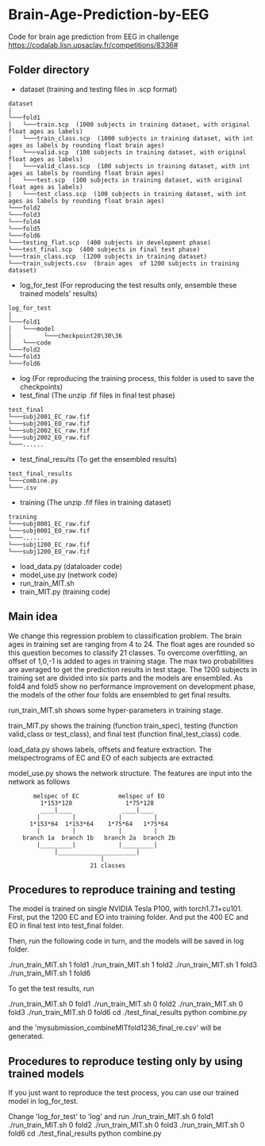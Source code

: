 # Brain-Age-Prediction-by-EEG
Code for brain age prediction from EEG in challenge https://codalab.lisn.upsaclay.fr/competitions/8336# 

## Folder directory

- dataset  (training and testing files in .scp format) 
```
dataset
│
└───fold1
│   └───train.scp  (1000 subjects in training dataset, with original float ages as labels)
│   └───train_class.scp  (1000 subjects in training dataset, with int ages as labels by rounding float brain ages)
│   └───valid.scp  (100 subjects in training dataset, with original float ages as labels)
│   └───valid_class.scp  (100 subjects in training dataset, with int ages as labels by rounding float brain ages)
│   └───test.scp  (100 subjects in training dataset, with original float ages as labels)
|   └───test_class.scp  (100 subjects in training dataset, with int ages as labels by rounding float brain ages)
└───fold2
└───fold3
└───fold4
└───fold5
└───fold6
└───testing_flat.scp  (400 subjects in development phase)
└───test_final.scp  (400 subjects in final test phase)
└───train_class.scp  (1200 subjects in training dataset)
└───train_subjects.csv  (brain ages  of 1200 subjects in training dataset)
```
- log_for_test  (For reproducing the test results only, ensemble these trained models' results)
```
log_for_test
│
└───fold1
│   └───model
|         └───checkpoint20\30\36
│   └───code
└───fold2
└───fold3
└───fold6
```
- log  (For reproducing the training process, this folder is used to save the checkpoints)
- test_final  (The unzip .fif files in final test phase)
```
test_final
└───subj2001_EC_raw.fif
└───subj2001_EO_raw.fif
└───subj2002_EC_raw.fif
└───subj2002_EO_raw.fif
└───......
```
- test_final_results (To get the ensembled results)
```
test_final_results
└───combine.py
└───.csv
```
- training  (The unzip .fif files in training dataset)
```
training
└───subj0001_EC_raw.fif
└───subj0001_EO_raw.fif
└───......
└───subj1200_EC_raw.fif
└───subj1200_EO_raw.fif
```
- load_data.py  (dataloader code)
- model_use.py  (network code)
- run_train_MIT.sh 
- train_MIT.py  (training code)

## Main idea

We change this regression problem to classification problem. The brain ages in training set are ranging from 4 to 24. The float ages are rounded so this question becomes to classify 21 classes. To overcome overfitting, an offset of 1,0,-1 is added to ages in training stage. The max two probabilities are averaged to get the prediction results in test stage. The 1200 subjects in training set are divided into six parts and the models are ensembled. As fold4 and fold5 show no performance improvement on development phase, the models of the other four folds are ensembled to get final results.

run_train_MIT.sh shows some hyper-parameters in training stage.

train_MIT.py shows the training (function train_spec), testing (function valid_class or test_class), and final test (function final_test_class) code.

load_data.py shows labels, offsets and feature extraction. The melspectrograms of EC and EO of each subjects are extracted.

model_use.py shows the network structure. The features are input into the network as follows
```
       melspec of EC           melspec of EO
         1*153*128               1*75*128
         ____|____              ____|____
        |         |            |         |
      1*153*64  1*153*64    1*75*64   1*75*64
        |         |            |         |
    branch 1a  branch 1b   branch 2a  branch 2b
        |_________|            |_________|
             |______________________|
                          |
                       21 classes
```
## Procedures to reproduce training and testing

The model is trained on single NVIDIA Tesla P100, with torch1.7.1+cu101.
First, put the 1200 EC and EO into training folder. And put the 400 EC and EO in final test into test_final folder.

Then, run the following code in turn, and the models will be saved in log folder.

./run_train_MIT.sh 1 fold1
./run_train_MIT.sh 1 fold2
./run_train_MIT.sh 1 fold3
./run_train_MIT.sh 1 fold6

To get the test results, run

./run_train_MIT.sh 0 fold1
./run_train_MIT.sh 0 fold2
./run_train_MIT.sh 0 fold3
./run_train_MIT.sh 0 fold6
cd ./test_final_results
python combine.py

and the 'mysubmission_combineMITfold1236_final_re.csv' will be generated.

## Procedures to reproduce testing only  by using trained models

If you just want to reproduce the test process, you can use our trained model in log_for_test.

Change  'log_for_test' to 'log' and run
./run_train_MIT.sh 0 fold1
./run_train_MIT.sh 0 fold2
./run_train_MIT.sh 0 fold3
./run_train_MIT.sh 0 fold6
cd ./test_final_results
python combine.py
